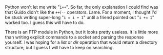 Python won't let me write "`i++`".  So far, the only explanation I could find
was that Guido didn't like the `++`/`--` operators.  Lame.  For a moment, I
thought I'd be stuck writing super-long "`i = i + 1`" until a friend pointed
out "`i += 1`" worked too.  I guess this will have to do.

There is an FTP module in Python, but it looks pretty useless.  It is little
more than writing explicit commands to a socket and parsing the response
yourself.  I was hoping for a _list_ or _dir_ operation that would return a
directory structure, but I guess I will have to keep on searching.
